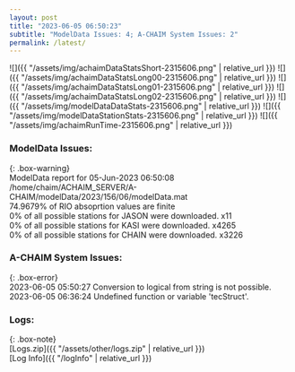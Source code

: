 ```yaml
---
layout: post
title: "2023-06-05 06:50:23"
subtitle: "ModelData Issues: 4; A-CHAIM System Issues: 2"
permalink: /latest/
---
```


![]({{ "/assets/img/achaimDataStatsShort-2315606.png" | relative_url }})
![]({{ "/assets/img/achaimDataStatsLong00-2315606.png" | relative_url }})
![]({{ "/assets/img/achaimDataStatsLong01-2315606.png" | relative_url }})
![]({{ "/assets/img/achaimDataStatsLong02-2315606.png" | relative_url }})
![]({{ "/assets/img/modelDataDataStats-2315606.png" | relative_url }})
![]({{ "/assets/img/modelDataStationStats-2315606.png" | relative_url }})
![]({{ "/assets/img/achaimRunTime-2315606.png" | relative_url }})


### ModelData Issues:  
  
{: .box-warning}  
 ModelData report for 05-Jun-2023 06:50:08   
 /home/chaim/ACHAIM_SERVER/A-CHAIM/modelData/2023/156/06/modelData.mat   
 74.9679% of RIO absoprtion values are finite   
 0% of all possible stations for JASON were downloaded. x11   
 0% of all possible stations for KASI were downloaded. x4265   
 0% of all possible stations for CHAIN were downloaded. x3226   
  
### A-CHAIM System Issues:  
  
{: .box-error}  
2023-06-05 05:50:27 Conversion to logical from string is not possible.  
2023-06-05 06:36:24 Undefined function or variable 'tecStruct'.  

### Logs:  
  
{: .box-note}  
[Logs.zip]({{ "/assets/other/logs.zip" | relative_url }})  
[Log Info]({{ "/logInfo" | relative_url }})  
